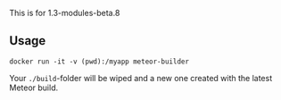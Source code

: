 This is for 1.3-modules-beta.8

## Usage

`docker run -it -v (pwd):/myapp meteor-builder`

Your `./build`-folder will be wiped and a new one created with the latest Meteor build.

